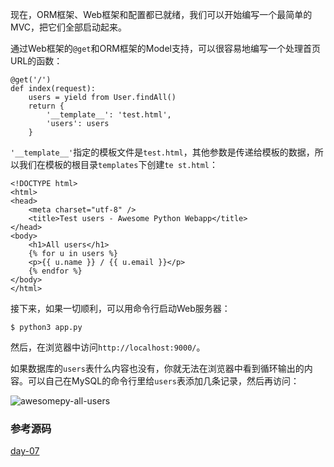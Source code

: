 现在，ORM框架、Web框架和配置都已就绪，我们可以开始编写一个最简单的MVC，把它们全部启动起来。

通过Web框架的`@get`和ORM框架的Model支持，可以很容易地编写一个处理首页URL的函数：

    
    
    @get('/')
    def index(request):
        users = yield from User.findAll()
        return {
            '__template__': 'test.html',
            'users': users
        }
    

`'__template__'`指定的模板文件是`test.html`，其他参数是传递给模板的数据，所以我们在模板的根目录`templates`下创建`te
st.html`：

    
    
    <!DOCTYPE html>
    <html>
    <head>
        <meta charset="utf-8" />
        <title>Test users - Awesome Python Webapp</title>
    </head>
    <body>
        <h1>All users</h1>
        {% for u in users %}
        <p>{{ u.name }} / {{ u.email }}</p>
        {% endfor %}
    </body>
    </html>
    

接下来，如果一切顺利，可以用命令行启动Web服务器：

    
    
    $ python3 app.py
    

然后，在浏览器中访问`http://localhost:9000/`。

如果数据库的`users`表什么内容也没有，你就无法在浏览器中看到循环输出的内容。可以自己在MySQL的命令行里给`users`表添加几条记录，然后再访问：

![awesomepy-all-users](http://www.liaoxuefeng.com/files/attachments/001402361927026669df00c592c42b588bd5bfe834f25c9000)

### 参考源码

[day-07](https://github.com/michaelliao/awesome-python3-webapp/tree/day-07)

